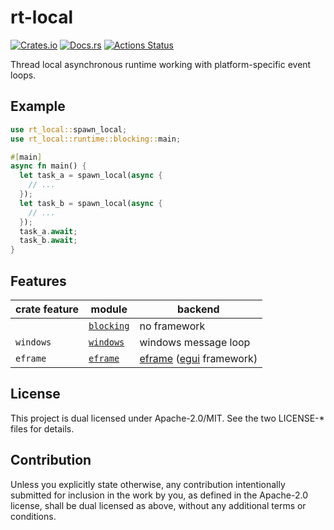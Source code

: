 # rt-local

[![Crates.io](https://img.shields.io/crates/v/rt-local.svg)](https://crates.io/crates/rt-local)
[![Docs.rs](https://docs.rs/rt-local/badge.svg)](https://docs.rs/rt-local/)
[![Actions Status](https://github.com/frozenlib/rt-local/workflows/CI/badge.svg)](https://github.com/frozenlib/rt-local/actions)

Thread local asynchronous runtime working with platform-specific event loops.

## Example

```rust
use rt_local::spawn_local;
use rt_local::runtime::blocking::main;

#[main]
async fn main() {
  let task_a = spawn_local(async {
    // ...
  });
  let task_b = spawn_local(async {
    // ...
  });
  task_a.await;
  task_b.await;
}
```

## Features

| crate feature | module                        | backend                     |
| ------------- | ----------------------------- | --------------------------- |
|               | [`blocking`][module_blocking] | no framework                |
| `windows`     | [`windows`][module_windows]   | windows message loop        |
| `eframe`      | [`eframe`][module_eframe]     | [eframe] ([egui] framework) |

[eframe]: https://crates.io/crates/eframe
[egui]: https://crates.io/crates/egui
[module_blocking]: https://docs.rs/rt-local/latest/rt_local/runtime/blocking/
[module_windows]: https://docs.rs/rt-local/latest/rt_local/runtime/windows/
[module_eframe]: https://docs.rs/rt-local/latest/rt_local/runtime/eframe/

## License

This project is dual licensed under Apache-2.0/MIT. See the two LICENSE-\* files for details.

## Contribution

Unless you explicitly state otherwise, any contribution intentionally submitted for inclusion in the work by you, as defined in the Apache-2.0 license, shall be dual licensed as above, without any additional terms or conditions.
